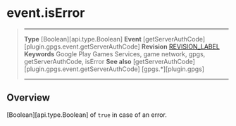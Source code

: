 # event.isError

> --------------------- ------------------------------------------------------------------------------------------
> __Type__              [Boolean][api.type.Boolean]
> __Event__             [getServerAuthCode][plugin.gpgs.event.getServerAuthCode]
> __Revision__          [REVISION_LABEL](REVISION_URL)
> __Keywords__          Google Play Games Services, game network, gpgs, getServerAuthCode, isError
> __See also__          [getServerAuthCode][plugin.gpgs.event.getServerAuthCode]
>						[gpgs.*][plugin.gpgs]
> --------------------- ------------------------------------------------------------------------------------------

## Overview

[Boolean][api.type.Boolean] of `true` in case of an error.